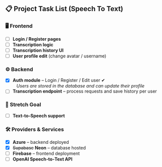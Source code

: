 ## 📋 Project Task List (Speech To Text)

### 🖥️ Frontend
- [ ] **Login / Register pages**
- [ ] **Transcription logic**
- [ ] **Transcription history UI**
- [ ] **User profile edit** (change avatar / username)

### ⚙️ Backend
- [x] **Auth module** – Login / Register / Edit user&nbsp;✔︎  
  &nbsp;&nbsp;&nbsp;_Users are stored in the database and can update their profile_  
- [ ] **Transcription endpoint** – process requests and save history per user

### 🚀 Stretch Goal
- [ ] **Text‑to‑Speech support**

### 🛠️ Providers & Services
- [x] **Azure** – backend deployed  
- [x] ~~Supabase~~ **Neon** – database hosted  
- [ ] **Firebase** – frontend deployment  
- [ ] **OpenAI Speech‑to‑Text API**

